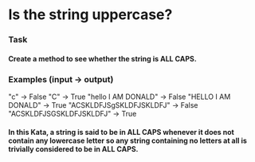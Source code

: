 # Is the string uppercase?

### Task

#### Create a method to see whether the string is ALL CAPS.

### Examples (input -> output)

"c" -> False
"C" -> True
"hello I AM DONALD" -> False
"HELLO I AM DONALD" -> True
"ACSKLDFJSgSKLDFJSKLDFJ" -> False
"ACSKLDFJSGSKLDFJSKLDFJ" -> True

#### In this Kata, a string is said to be in ALL CAPS whenever it does not contain any lowercase letter so any string containing no letters at all is trivially considered to be in ALL CAPS.
